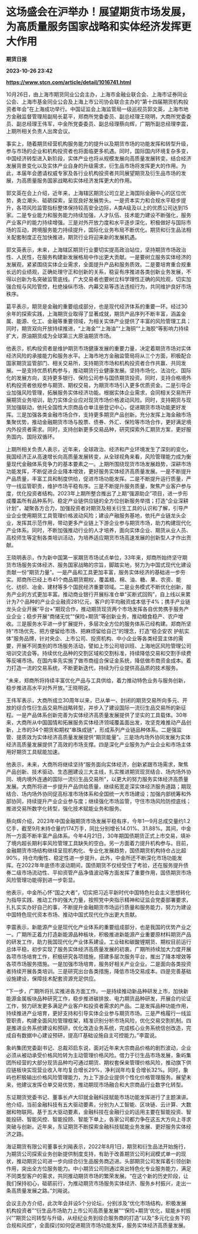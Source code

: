 # 这场盛会在沪举办！展望期货市场发展，为高质量服务国家战略和实体经济发挥更大作用
**期货日报**

**2023-10-26 23:42**

**https://www.stcn.com/article/detail/1016741.html**

10月26日，由上海市期货同业公会主办，上海市金融业联合会、上海市证券同业公会、上海市基金同业公会及上海上市公司协会联合主办的“第十四届期货机构投资者年会”在上海成功举行。中国证监会上海监管局一级巡视员郭文英，上海市地方金融监督管理局副局长葛平，郑商所党委委员、副总经理王晓明，大商所党委委员、副总经理王伟军，中金所党委委员、副总经理蔡向辉，广期所副总经理李震，上期所相关负责人出席会议。

事实上，随着期货经营机构服务能力的提升以及期货市场的功能发挥和转型升级，参与市场的企业和机构投资者也将面临更多机遇。同时，国际国内环境复杂多变，中国经济转型进入新阶段，实体产业也将从规模发展向高质量发展转变。结合经济发展背景变化以及实体产业自身的升级需求，衍生品市场将发挥更大的作用。为此，本届年会邀请权威专家及各行业机构投资者共同展望期货及衍生品市场的发展，为高质量服务国家战略和实体经济发挥更大的作用。

郭文英在会上介绍，近年来，上海辖区期货公司立足上海国际金融中心的区位优势，勇立潮头、砥砺探索，呈现良好发展势头。一是资本实力和合规水平稳步提升，各项风险监管指标整体保持较高安全边际，A类A级及以上的优质公司达到15家。二是专业能力和服务能力持续加强，人才队伍、技术能力建设不断强化，服务产业客户的能力持续增强。三是对外开放力度和水平逐步深化，积极做好与国际市场的互动，跨境服务能力持续提升，国际化业务布局不断优化。期货和衍生品法相关配套制度正在加快推进，期货行业将迎来新的发展机遇。

郭文英表示，未来，上海辖区期货行业要切实提高政治站位，坚持期货市场政治性、人民性，在服务构建新发展格局中作出更大贡献。一是要树立服务实体经济的发展观，紧紧围绕实体企业需求，全面提升产品和服务质效。二是要培育重合规重长远的业绩观，正确处理守正和创新的关系，稳妥有序推进各类创新业务发展，不得以创新为名突破监管底线。广大交易者也要树立科学理性正确的风险观，切实加强合规与风险管控，杜绝操纵市场、内幕交易等违法违规行为，共同维护良好市场秩序。

葛平表示，期货是金融的重要组成部分，也是现代经济体系的重要一环。经过30余年的探索实践，上海期货业取得了显著成就，期货产品序列不断丰富，涵盖金属、能源、化工、金融等重要领域，为相关实体产业提供了丰富的风险管理工具；同时，期货双向开放持续推进，“上海金”“上海油”“上海铜”“上海胶”等影响力持续扩大，原油期货成为全球第三大原油期货市场。

他表示，机构投资者是维护期货市场健康发展的重要力量，决定着期货市场对实体经济风险的承接能力和服务水平。上海市地方金融监管局将从三个方面，积极配合国家期货监管部门、相关交易所，支持期货市场和机构投资者合作共赢、共同发展。一是支持优质机构参与，推动期货行业健康发展。坚持市场化、法治化、国际化的发展方向，支持更多银行、保险公司参与国债期货投资。同时，支持合格境外机构投资者依规参与期货、期权交易，为期货市场引入更多优质资金。二是引导企业加强风险管理，拓展服务实体经济功能。根据实体企业需求，会同相关交易所开展期货业务培训，助力实体企业应对现货市场价格波动风险。同时，支持期货与现货加强联动，依托全国性大宗商品仓单注册登记中心，促进期货市场功能更好发挥。三是加强各类金融市场合作，支持更多期货产品创新。充分发挥上海金融市场集聚优势，推动金融期货市场与股票、债券、外汇、保险等市场合作，更好满足境内外投资者需求。同时，支持创新更多交易品种，研究探索外汇期货方案，更好服务国内、国际双循环。

上期所相关负责人表示，近年来，全球政治、经济和产业环境发生了深刻的变化，我国经济正从高速增长向高质量发展转变，从全球视角来看，风险管理能力成为衡量现代金融体系竞争力的基本要素之一。上期所围绕现货市场发展趋势，深耕市场功能发挥，不断促进企业降本增效，更好服务实体经济高质量发展。一是不断提升产品质量，丰富工具和制度供给，促进市场功能发挥。二是不断提升运行质量，严守一线监管职责，维护市场平稳有序。三是不断提升服务质量，聚焦产业客户参与度，优化投资者结构。2023年上期所整合推出了上期“强源助企”项目，进一步形成覆盖所有品种系列、稳定产业链供应链的全方位创新服务举措；打造“企业深耕计划”，凝聚各方合力，加强投资者对期货及相关衍生工具的认识和了解，引导产业企业使用期货工具管理价格波动风险；建设产融服务基地，依托产业链龙头企业，发挥其示范作用，带动更多产业链上下游企业参与期货市场，助力构建现代化产业体系。同时，不断加强推动行业的人才培养，面向实体企业、期货从业人员、高校师生等定制各类培训活动，为培养适应期货市场高速发展的创新型人才作出贡献。

王晓明表示，作为新中国第一家期货市场试点单位，33年来，郑商所始终坚守期货市场服务实体经济、服务国家战略的宗旨，脚踏实地，努力为中国式现代化建设贡献一份“期货力量”。一是产品和工具更加丰富，服务实体经济的基础进一步夯实。郑商所已经上市41个商品期货期权，覆盖粮、棉、油、糖、果、农资、能化、纺织、冶金、建材等多个国民经济重要领域。二是业务模式不断优化创新，服务产业的方式更加丰富。推动商业银行开展标准仓单“买断式回购”，自上线以来累计为7个品种的产业企业融资281亿元，客户的平均融资成本低于4%；携手产业链龙头企业开展“平台+”期现合作，推动期货现货两个市场发挥各自优势携手服务产业企业；稳步开展“商储无忧”“保险+期货”等创新业务，推动粮食稳产、农户增收。三是服务水平进一步扩展提升，多层次全方位的服务体系已经构建。郑商所坚持“市场优先、把方便留给市场、把麻烦留给自己”的理念，打造“稳企安农 护航实体”服务品牌，针对央企、上市公司、投资机构、中小企业等各类经营主体的需要，开展不同类别的市场服务活动，譬如上市公司培训班、上海地区风险管理公司培训交流会等。持续优化品种的交割区域和交割标准，持续降低交易和交割手续费等反哺市场。在国内率先实施了做市商组合保证金系统，降低做市商资金成本。着力打造一流的交易系统，不断更新迭代，持续为行业提供高品质的技术服务。

“未来，郑商所将持续丰富优化产品与工具供给，着力推动特色业务与服务创新，稳步推进高水平对外开放。”王晓明说。

王伟军表示，大商所成立30周年以来，已从单一、封闭的期货交易所向多元、开放的综合性衍生品交易所战略转型，并步入了建设国际一流衍生品交易所的新征程。一是产品体系创新完善为实体经济高质量发展提供了坚实的工具载体。30年来，大商所从中国国情和拓展服务实体经济领域覆盖面出发，攻坚克难推动产品创新，上市的34个期货和期权“串珠成链”，形成系列产业链品种体系。二是强监管、提质效为实体经济高质量发展提供“期货能量”。三是场内场外协同发展为实体经济高质量发展提供了高效的市场支撑。四是深化产业服务为产业企业和市场主体用好期货工具赋能加速。

他表示，未来，大商所将继续坚持“服务面向实体经济，创新紧跟市场需求，聚焦产品创新、技术驱动、生态圈建设三大主线，扎实推进期货现货结合、场内场外协同、境内境外连通的国际一流衍生品交易所”，以更大的努力服务实体经济高质量发展。大商所将进一步提升产品供给质量，继续拓宽走深实体经济服务道路；期现结合、场内场外协同促高标准市场体系和全国统一大市场建设；加强内部统筹和外部协同，持续提升产业企业参与度；继续强化市场监管，守住市场风险防控底线；推进交易所数字化转型，强化技术赋能业务和服务。

蔡向辉介绍，2023年中国金融期货市场发展平稳有序，今年1—9月总成交量约1.2亿手，截至9月末持仓量约174万手，同比分别增长14.01%、31.88%。其间，中金所一方面不断丰富产品体系。今年4月21日，30年期国债期货正式上市交易，填补了境内超长期利率风险管理工具缺失的空白。另一方面着力提升机构参与。目前，金融期货市场结构继续呈现机构化、专业化发展趋势，国债期货机构持仓占比超90%，持仓均衡性、稳定性进一步提升。此外，中金所还不断深化市场功能发挥。在2022年年底债市波动期间，国债期货不仅经受住了考验，还在服务提升债券二级市场流动性、平抑资管产品净值波动等方面发挥了重要作用，国债期货市场风险管理功能得到进一步彰显。

他表示，中金所心怀“国之大者”，切实把习近平新时代中国特色社会主义思想转化为指导实践、推动工作的强大力量，按照党中央指示精神和证监会党委部署要求，扎扎实实办好自己的事，不断提升金融期货市场运行质量和服务能力，努力为建设中国特色现代资本市场、推动中国式现代化作出更大贡献。

李震表示，新能源产业是现代化产业体系的重要组成部分，也是我国的优势产业之一。广期所正着力打造新能源品种板块，积极推进新能源产业重要原材料期货产品的研发工作，助力我国现代化产业体系建设。工业硅和碳酸锂期货、期权目前运行总体平稳，初步实现了服务实体经济高质量发展的初衷。广期所持续加大力度开展各项市场培育工作，积极研究各项措施，搭建多层次服务平台，推出了降本增效等各项市场服务措施。一是加强市场培育，服务好相关产业企业。二是面向各类投资者持续开展各类培训。三是研究出台各类措施，降低市场交易成本。四是完善基础设施建设，保障技术配套资源充足供应。

“下一步，广期所将扎实推进各方面工作。一是持续推动新品种研发上市，加快新能源金属板块品种研究工作，稳步推进碳排放、电力期货品种研发，开展合约论证工作，努力研发更多满足产业客户和投资者需求的产品。二是发挥品种功能作用，持续推进产业培育，更好支持和引导实体企业参与期货市场。三是严格履行一线监管职责，构建全面风险管理框架，精准识别分析市场风险，优化交易交割机制。四是推进业务系统建设和预研，优化改造业务系统，完成核心业务系统信创改造，完成自有数据中心建设预研，提高IT基础设施自主可控能力。”李震说。

象屿集团党委副书记、总裁邓启东说，面对近年来大宗商品价格的剧烈波动，企业必须从被动承受价格风险转为主动管理价格风险。借力于衍生品市场发展，象屿集团所经营的大部分现货品种均可通过期货、期权套保来管理价格风险，推动旗下供应链板块实现营业收入年均复合增长29%，净利润年均复合增长32%。同时，象屿也积极输出价格风险管理能力，为上下游企业提供个性化价格管理服务。展望未来，他建议发挥仓单交易优势，推动期现市场融合和大宗商品行业数字化转型。

东证期货党委书记、董事长卢大印就金融科技赋能市场功能发挥进行了主题演讲。他介绍，当前金融科技有五大驱动要素，分别为人工智能、区块链、云计算、大数据和物联网。基于五大驱动要素，金融科技在金融行业的运用主要在智能投资、智能投研、智能风控、智能投顾、智能下单上，各家公司都力争在这五大方向上寻求突破与创新。近年来，东证期货不断探索金融科技赋能业务发展、更好服务实体经济之路。

海证期货有限公司董事长刘飚表示，2022年8月1日，期货和衍生品法开始施行，为期货公司探索业务创新提供制度支持，有助于改善期货公司利润模式单一的现状，推动期货公司进一步向综合衍生品服务商迈进。头部期货公司发挥着引领创新作用，突出全方位服务能力。中小期货公司则通过突出特色化专业服务能力，满足不同类型客户的需求，共同推动期货市场的繁荣发展。“在这个新的历史阶段，让我们保持初心，砥砺前行，为推动期货市场服务实体经济、服务乡村振兴，走出一条高质量发展之路。”刘飚说。

会议主办方介绍，此次年会并设5个分论坛，分别涉及“优化市场结构，积极发展机构投资者”“衍生品市场助力上市公司高质量发展”“‘保险+期货’优化，赋能乡村振兴”“期货公司转型与升级，从经纪业务到综合服务商的打造”以及“多元化业务下的合规和风控”，全面探讨如何促进期货市场功能发挥，服务实体经济高质量发展。
